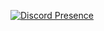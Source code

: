 [![Discord Presence](https://lanyard.cnrad.dev/api/893030423460974592)](https://discord.com/users/1018368289581318226)
